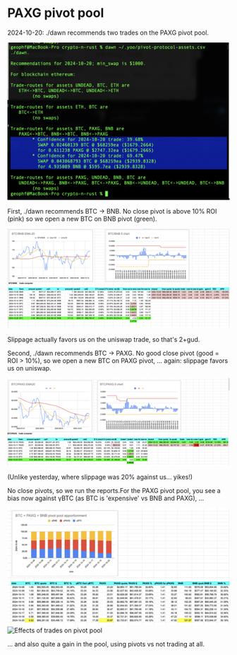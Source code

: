 # PAXG pivot pool

2024-10-20: ./dawn recommends two trades on the PAXG pivot pool.

![./dawn PAXG recommendations](imgs/01-dawn-paxg-recs.png)

First, ./dawn recommends BTC -> BNB. No close pivot is above 10% ROI (pink) so we open a new BTC on BNB pivot (green).  

![BTC/BNB chart](imgs/02-btc-bnb.png)

Slippage actually favors us on the uniswap trade, so that's 2+gud. 

Second, ./dawn recommends BTC -> PAXG. No good close pivot (good = ROI > 10%), so we open a new BTC on PAXG pivot, ... again: slippage favors us on uniswap. 

![BTC/PAXG chart](imgs/03-btc-paxg.png)

(Unlike yesterday, where slippage was 20% against us... yikes!)

No close pivots, so we run the reports.For the PAXG pivot pool, you see a bias now against γBTC (as BTC is 'expensive' vs BNB and PAXG), ...

![PAXG pivot pool](imgs/04a-paxg-pivot-pool.png)
![Effects of trades on pivot pool](imgs/04v-pivot-trades.png)

... and also quite a gain in the pool, using pivots vs not trading at all.
